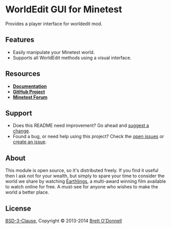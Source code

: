 # WorldEdit GUI for Minetest

Provides a player interface for worldedit mod.


## Features

- Easily manipulate your Minetest world.
- Supports all WorldEdit methods using a visual interface.


## Resources

- **[Documentation](http://cornernote.github.io/minetest-worldedit_gui)**
- **[GitHub Project](https://github.com/cornernote/minetest-worldedit_gui)**
- **[Minetest Forum](http://minetest.net/forum/viewtopic.php?id=3112)**


## Support

- Does this README need improvement?  Go ahead and [suggest a change](https://github.com/cornernote/minetest-worldedit_gui/edit/master/README.md).
- Found a bug, or need help using this project?  Check the [open issues](https://github.com/cornernote/minetest-worldedit_gui/issues) or [create an issue](https://github.com/cornernote/minetest-worldedit_gui/issues/new).


## About

This module is open source, so it's distributed freely. If you find it useful then I ask not for your wealth, but simply to spare your time to consider the world we share by watching [Earthlings](http://earthlings.com/), a multi-award winning film available to watch online for free. A must-see for anyone who wishes to make the world a better place.


## License

[BSD-3-Clause](https://raw.github.com/cornernote/minetest-worldedit_gui/master/LICENSE), Copyright © 2013-2014 [Brett O'Donnell](http://cornernote.github.io/)
